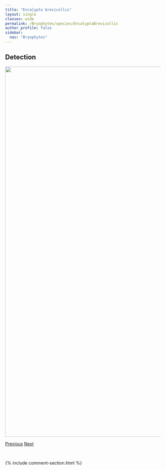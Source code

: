 ```yaml
---
title: "Encalypta brevicollis"
layout: single
classes: wide
permalink: /Bryophytes/species/EncalyptaBrevicollis
author_profile: false
sidebar:
  nav: "Bryophytes"
---
```


<h2>Detection</h2>

<a href="https://drive.google.com/uc?export=view&id=1VyqefNfJXpdD62pPicDrkPMqKP4uQzif">
<img src="https://drive.google.com/uc?export=view&id=1VyqefNfJXpdD62pPicDrkPMqKP4uQzif" height = "1200" width = "800">
</a>


<a href="/DevelopmentWebsite/Bryophytes/species/EncalyptaAlpina" class="pagination--pager" title="Encalypta alpina">Previous</a> <a href="/DevelopmentWebsite/Bryophytes/species/EncalyptaCiliata" class="pagination--pager" title="Encalypta ciliata">Next</a>

<p>&nbsp;</p>

{% include comment-section.html %}
